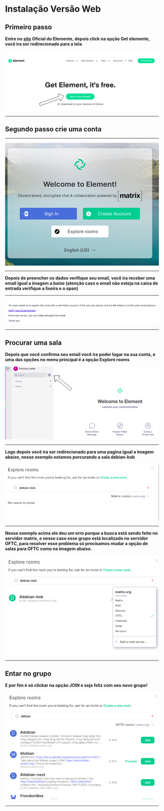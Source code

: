 # Instalação Versão Web

## Primeiro passo
**Entre no [site](https://element.io/) Oficial do Elemente, depois click na opção  Get elemente, você ira ser redirecionado para a tela**

![imag](https://raw.githubusercontent.com/francisco1code/Tutorial-para-utilizar-IRC-com-Element/master/images/a.png)
_______________________________________________



## Segundo passo crie uma conta

_______________________________________________
![imag](https://raw.githubusercontent.com/francisco1code/Tutorial-para-utilizar-IRC-com-Element/master/images/c.png)
_______________________________________________

**Depois de preencher os dados verifique seu email, você ira receber uma email igual a imagem a baixo (atenção caso o email não esteja na caixa de entrada verifique a lixeira e o span)**
_______________________________________________
![imag](https://raw.githubusercontent.com/francisco1code/Tutorial-para-utilizar-IRC-com-Element/master/images/bb.png)
_______________________________________________
## Procurar uma sala
**Depois que você confirma seu email você ira poder logar na sua conta, e uma das opções no menu principal é a opção Explore rooms**

![imag](https://raw.githubusercontent.com/francisco1code/Tutorial-para-utilizar-IRC-com-Element/master/images/b.png)
_______________________________________________

**Logo depois você ira ser redirecionado para uma pagina igual a imagem abaixo, nesse exemplo estamos porcurando a sala debian-bsb**

![imag](https://raw.githubusercontent.com/francisco1code/Tutorial-para-utilizar-IRC-com-Element/master/images/f.png)
_______________________________________________

**Nesse exemplo acima ele deu um erro porque a busca está sendo feito no servidor matrix, e nesse caso esse grupo está localizado no servidor OFTC, para resolver esse problema só precisamos mudar a opção de salas para OFTC como na imagem abaixo.**

![imag](https://raw.githubusercontent.com/francisco1code/Tutorial-para-utilizar-IRC-com-Element/master/images/g.png)
_______________________________________________

## Entar no grupo
**E por fim é só clickar na opção JOIN e seja feliz com seu novo grupo!**

![imag](https://raw.githubusercontent.com/francisco1code/Tutorial-para-utilizar-IRC-com-Element/master/images/h.png)
_______________________________________________





